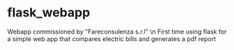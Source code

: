 # flask_webapp
Webapp commissioned by "Fareconsulenza s.r.l" \n
First time using flask for a simple web app that compares electric bills and generates a pdf report
